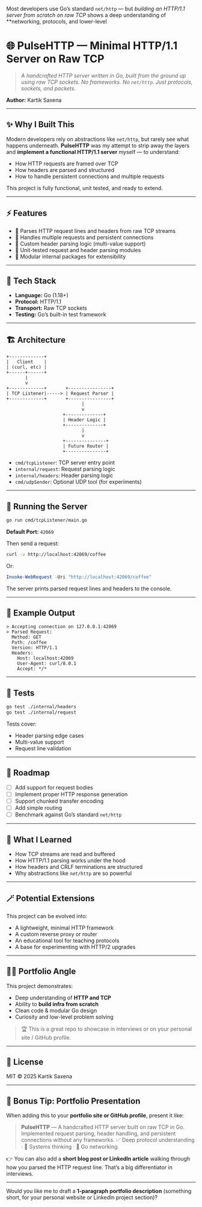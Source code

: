 Most developers use Go’s standard `net/http` — but *building an HTTP/1.1 server from scratch on raw TCP* shows a deep understanding of **networking, protocols, and lower-level 
# 🌐 PulseHTTP — Minimal HTTP/1.1 Server on Raw TCP

> *A handcrafted HTTP server written in Go, built from the ground up using raw TCP sockets. No frameworks. No `net/http`. Just protocols, sockets, and packets.*

**Author:** Kartik Saxena

---

## ✨ Why I Built This

Modern developers rely on abstractions like `net/http`, but rarely see what happens underneath.
**PulseHTTP** was my attempt to strip away the layers and **implement a functional HTTP/1.1 server** myself — to understand:

* How HTTP requests are framed over TCP
* How headers are parsed and structured
* How to handle persistent connections and multiple requests

This project is fully functional, unit tested, and ready to extend.

---

## ⚡ Features

* 🧾 Parses HTTP request lines and headers from raw TCP streams
* 🔁 Handles multiple requests and persistent connections
* 🧠 Custom header parsing logic (multi-value support)
* 🧪 Unit-tested request and header parsing modules
* 🧭 Modular internal packages for extensibility

---

## 🧰 Tech Stack

* **Language:** Go (1.18+)
* **Protocol:** HTTP/1.1
* **Transport:** Raw TCP sockets
* **Testing:** Go’s built-in test framework

---

## 🏗️ Architecture

```
+-------------+
|   Client    |
| (curl, etc) |
+------+------+
       |
       v
+-------------+       +----------------+
| TCP Listener|-----> | Request Parser |
+-------------+       +----------------+
                            |
                            v
                     +--------------+
                     | Header Logic |
                     +--------------+
                            |
                            v
                     +---------------+
                     | Future Router |
                     +---------------+
```

* `cmd/tcpListener`: TCP server entry point
* `internal/request`: Request parsing logic
* `internal/headers`: Header parsing logic
* `cmd/udpSender`: Optional UDP tool (for experiments)

---

## 🧪 Running the Server

```bash
go run cmd/tcpListener/main.go
```

**Default Port:** `42069`

Then send a request:

```bash
curl -v http://localhost:42069/coffee
```

Or:

```powershell
Invoke-WebRequest -Uri "http://localhost:42069/coffee"
```

The server prints parsed request lines and headers to the console.

---

## 🧠 Example Output

```
> Accepting connection on 127.0.0.1:42069
> Parsed Request:
  Method: GET
  Path: /coffee
  Version: HTTP/1.1
  Headers:
    Host: localhost:42069
    User-Agent: curl/8.0.1
    Accept: */*
```

---

## 🧪 Tests

```bash
go test ./internal/headers
go test ./internal/request
```

Tests cover:

* Header parsing edge cases
* Multi-value support
* Request line validation

---

## 🧭 Roadmap

* [ ] Add support for request bodies
* [ ] Implement proper HTTP response generation
* [ ] Support chunked transfer encoding
* [ ] Add simple routing
* [ ] Benchmark against Go’s standard `net/http`

---

## 🌱 What I Learned

* How TCP streams are read and buffered
* How HTTP/1.1 parsing works under the hood
* How headers and CRLF terminations are structured
* Why abstractions like `net/http` are so powerful

---

## 🪄 Potential Extensions

This project can be evolved into:

* A lightweight, minimal HTTP framework
* A custom reverse proxy or router
* An educational tool for teaching protocols
* A base for experimenting with HTTP/2 upgrades

---

## 🧑‍💻 Portfolio Angle

This project demonstrates:

* Deep understanding of **HTTP and TCP**
* Ability to **build infra from scratch**
* Clean code & modular Go design
* Curiosity and low-level problem solving

> 🏆 This is a great repo to showcase in interviews or on your personal site / GitHub profile.

---

## 📜 License

MIT © 2025 Kartik Saxena

---

## 💼 Bonus Tip: Portfolio Presentation

When adding this to your **portfolio site or GitHub profile**, present it like:

> **PulseHTTP** — A handcrafted HTTP server built on raw TCP in Go.
> Implemented request parsing, header handling, and persistent connections without any frameworks.
> ✅ Deep protocol understanding · 🧠 Systems thinking · 🧰 Go networking.

👉 You can also add a **short blog post or LinkedIn article** walking through how you parsed the HTTP request line. That’s a big differentiator in interviews.

---

Would you like me to draft a **1-paragraph portfolio description** (something short, for your personal website or LinkedIn project section)?
